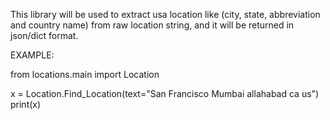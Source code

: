 This library will be used to extract usa location like (city, state, abbreviation and country name) from raw location string, and it will be returned in json/dict format.

EXAMPLE:

from locations.main import Location

x = Location.Find_Location(text="San Francisco Mumbai allahabad ca us")
print(x)